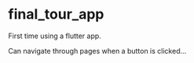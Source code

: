 # final_tour_app

First time using a flutter app.


Can navigate through pages when a button is clicked...

